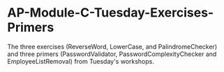 # AP-Module-C-Tuesday-Exercises-Primers
The three exercises (ReverseWord, LowerCase, and PalindromeChecker) and three primers (PasswordValidator, PasswordComplexityChecker and EmployeeListRemoval) from Tuesday's workshops.
